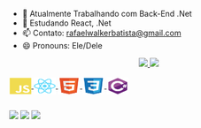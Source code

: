 - 🔭  Atualmente Trabalhando com Back-End .Net        
 - 🌱 Estudando React, .Net                
- 📫 Contato: rafaelwalkerbatista@gmail.com
- 😄 Pronouns: Ele/Dele

<head>
<link rel = "stylesheet" href = "https://cdn.jsdelivr.net/gh/devicons/devicon@v2.14.0/devicon.min.css">
<head>
<div align="center">
  <a href="https://github.com/rafaelwalker">
  <img height="180em" src="https://github-readme-stats.vercel.app/api?username=RafaelWalker&show_icons=true&theme=vue-dark&include_all_commits=true&count_private=true"/>
  <img height="180em" src="https://github-readme-stats.vercel.app/api/top-langs/?username=RafaelWalker&layout=compact&langs_count=7&theme=vue-dark"/>
</div>
<div style="display: inline_block"><br>
  <img align="center" alt="Rafa-Js" height="30" width="40" src="https://raw.githubusercontent.com/devicons/devicon/master/icons/javascript/javascript-plain.svg">
  <img align="center" alt="Rafa-React" height="30" width="40" src="https://raw.githubusercontent.com/devicons/devicon/master/icons/react/react-original.svg">
  <img align="center" alt="Rafa-HTML" height="30" width="40" src="https://raw.githubusercontent.com/devicons/devicon/master/icons/html5/html5-original.svg">
  <img align="center" alt="Rafa-CSS" height="30" width="40" src="https://raw.githubusercontent.com/devicons/devicon/master/icons/css3/css3-original.svg">
  <img align="center" alt="Rafa-Csharp" height="30" width="40" src="https://raw.githubusercontent.com/devicons/devicon/master/icons/csharp/csharp-original.svg">

  </div>
  
  ##
 
<div> 
  <a href="https://www.instagram.com/rafaelwalkerbatista/" target="_blank"><img src="https://img.shields.io/badge/-Instagram-%23E4405F?style=for-the-badge&logo=instagram&logoColor=blue" target="_blank"></a>
  <a href = "mailto:rafaelwalkerbatista@gmail.com"><img src="https://img.shields.io/badge/-Gmail-%23333?style=for-the-badge&logo=gmail&logoColor=blue" target="_blank"></a>
  <a href="https://br.linkedin.com/in/rafaelwalkerbatista" target="_blank"><img src="https://img.shields.io/badge/-LinkedIn-%230077B5?style=for-the-badge&logo=linkedin&logoColor=blue" target="_blank"></a> 
 

 
</div>
